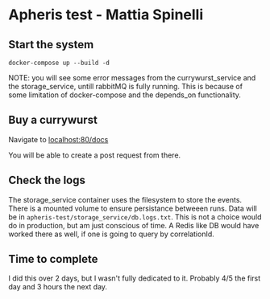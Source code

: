 # Apheris test - Mattia Spinelli

## Start the system
`docker-compose up --build -d`

NOTE: you will see some error messages from the currywurst_service and the storage_service, untill rabbitMQ is fully running. This is because of some limitation of docker-compose and the depends_on functionality.  


## Buy a currywurst
Navigate to [localhost:80/docs](localhost:3003/docs)

You will be able to create a post request from there. 


## Check the logs
The storage_service container uses the filesystem to store the events. There is a mounted volume to ensure persistance betweeen runs. Data will be in `apheris-test/storage_service/db.logs.txt`.
This is not a choice  would do in production, but am just conscious of time. A Redis like DB would have worked there as well, if one is going to query by correlationId.


## Time to complete
I did this over 2 days, but I wasn't fully dedicated to it. Probably 4/5 the first day and 3 hours the next day. 